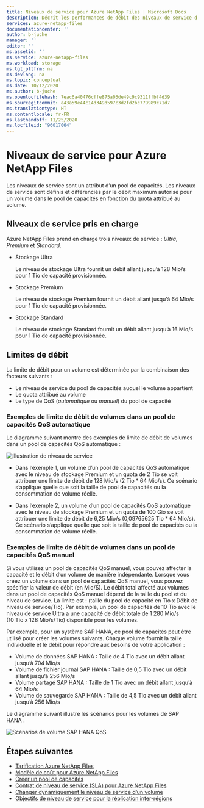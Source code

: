 ```yaml
---
title: Niveaux de service pour Azure NetApp Files | Microsoft Docs
description: Décrit les performances de débit des niveaux de service d'Azure NetApp Files.
services: azure-netapp-files
documentationcenter: ''
author: b-juche
manager: ''
editor: ''
ms.assetid: ''
ms.service: azure-netapp-files
ms.workload: storage
ms.tgt_pltfrm: na
ms.devlang: na
ms.topic: conceptual
ms.date: 10/12/2020
ms.author: b-juche
ms.openlocfilehash: 7eac6a40476cffe875a03de49c9c9311ffbf4d39
ms.sourcegitcommit: a43a59e44c14d349d597c3d2fd2bc779989c71d7
ms.translationtype: HT
ms.contentlocale: fr-FR
ms.lasthandoff: 11/25/2020
ms.locfileid: "96017064"
---
```

# <a name="service-levels-for-azure-netapp-files"></a>Niveaux de service pour Azure NetApp Files
Les niveaux de service sont un attribut d’un pool de capacités. Les niveaux de service sont définis et différenciés par le débit maximum autorisé pour un volume dans le pool de capacités en fonction du quota attribué au volume.

## <a name="supported-service-levels"></a>Niveaux de service pris en charge

Azure NetApp Files prend en charge trois niveaux de service : *Ultra*, *Premium* et *Standard*. 

* <a name="Ultra"></a>Stockage Ultra

    Le niveau de stockage Ultra fournit un débit allant jusqu’à 128 Mio/s pour 1 Tio de capacité provisionnée. 

* <a name="Premium"></a>Stockage Premium

    Le niveau de stockage Premium fournit un débit allant jusqu’à 64 Mio/s pour 1 Tio de capacité provisionnée. 

* <a name="Standard"></a>Stockage Standard

    Le niveau de stockage Standard fournit un débit allant jusqu’à 16 Mio/s pour 1 Tio de capacité provisionnée.

## <a name="throughput-limits"></a>Limites de débit

La limite de débit pour un volume est déterminée par la combinaison des facteurs suivants :
* Le niveau de service du pool de capacités auquel le volume appartient
* Le quota attribué au volume  
* Le type de QoS (*automatique* ou *manuel*) du pool de capacité  

### <a name="throughput-limit-examples-of-volumes-in-an-auto-qos-capacity-pool"></a>Exemples de limite de débit de volumes dans un pool de capacités QoS automatique

Le diagramme suivant montre des exemples de limite de débit de volumes dans un pool de capacités QoS automatique :

![Illustration de niveau de service](../media/azure-netapp-files/azure-netapp-files-service-levels.png)

* Dans l’exemple 1, un volume d’un pool de capacités QoS automatique avec le niveau de stockage Premium et un quota de 2 Tio se voit attribuer une limite de débit de 128 Mio/s (2 Tio * 64 Mio/s). Ce scénario s’applique quelle que soit la taille de pool de capacités ou la consommation de volume réelle.

* Dans l’exemple 2, un volume d’un pool de capacités QoS automatique avec le niveau de stockage Premium et un quota de 100 Gio se voit attribuer une limite de débit de 6,25 Mio/s (0,09765625 Tio * 64 Mio/s). Ce scénario s’applique quelle que soit la taille de pool de capacités ou la consommation de volume réelle.

### <a name="throughput-limit-examples-of-volumes-in-a-manual-qos-capacity-pool"></a>Exemples de limite de débit de volumes dans un pool de capacités QoS manuel 

Si vous utilisez un pool de capacités QoS manuel, vous pouvez affecter la capacité et le débit d’un volume de manière indépendante. Lorsque vous créez un volume dans un pool de capacités QoS manuel, vous pouvez spécifier la valeur de débit (en Mio/S). Le débit total affecté aux volumes dans un pool de capacités QoS manuel dépend de la taille du pool et du niveau de service. La limite est : (taille du pool de capacité en Tio x Débit de niveau de service/Tio). Par exemple, un pool de capacités de 10 Tio avec le niveau de service Ultra a une capacité de débit totale de 1 280 Mio/s (10 Tio x 128 Mio/s/Tio) disponible pour les volumes.

Par exemple, pour un système SAP HANA, ce pool de capacités peut être utilisé pour créer les volumes suivants. Chaque volume fournit la taille individuelle et le débit pour répondre aux besoins de votre application :

* Volume de données SAP HANA : Taille de 4 Tio avec un débit allant jusqu’à 704 Mio/s
* Volume de fichier journal SAP HANA : Taille de 0,5 Tio avec un débit allant jusqu’à 256 Mio/s
* Volume partagé SAP HANA : Taille de 1 Tio avec un débit allant jusqu’à 64 Mio/s
* Volume de sauvegarde SAP HANA : Taille de 4,5 Tio avec un débit allant jusqu’à 256 Mio/s

Le diagramme suivant illustre les scénarios pour les volumes de SAP HANA :

![Scénarios de volume SAP HANA QoS](../media/azure-netapp-files/qos-sap-hana-volume-scenarios.png) 

## <a name="next-steps"></a>Étapes suivantes

- [Tarification Azure NetApp Files](https://azure.microsoft.com/pricing/details/storage/netapp/)
- [Modèle de coût pour Azure NetApp Files](azure-netapp-files-cost-model.md) 
- [Créer un pool de capacités](azure-netapp-files-set-up-capacity-pool.md)
- [Contrat de niveau de service (SLA) pour Azure NetApp Files](https://azure.microsoft.com/support/legal/sla/netapp/)
- [Changer dynamiquement le niveau de service d’un volume](dynamic-change-volume-service-level.md) 
- [Objectifs de niveau de service pour la réplication inter-régions](cross-region-replication-introduction.md#service-level-objectives)
